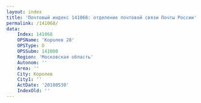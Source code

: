 ```yaml
---
layout: index
title: 'Почтовый индекс 141068: отделение почтовой связи Почты России'
permalink: /141068/
data:
    Index: 141068
    OPSName: 'Королев 28'
    OPSType: О
    OPSSubm: 141000
    Region: 'Московская область'
    Autonom: ''
    Area: ''
    City: Королев
    City1: ''
    ActDate: '20180530'
    IndexOld: ''
---
```

